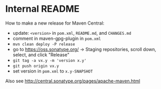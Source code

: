 Internal README
===============

How to make a new release for Maven Central:

* update: `<version>` in `pom.xml`, `README.md`, and `CHANGES.md`
* comment in maven-gpg-plugin in `pom.xml`
* `mvn clean deploy -P release`
* go to https://oss.sonatype.org/ -> Staging repositories, scroll down, select, and click "Release"
* `git tag -a vx.y -m 'version x.y'`
* `git push origin vx.y`
* set version in `pom.xml` to `x.y-SNAPSHOT`

Also see http://central.sonatype.org/pages/apache-maven.html
